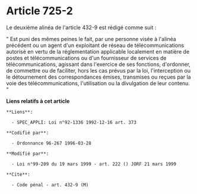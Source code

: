 # Article 725-2

Le deuxième alinéa de l'article 432-9 est rédigé comme suit :

" Est puni des mêmes peines le fait, par une personne visée à l'alinéa précédent ou un agent d'un exploitant de réseau de
télécommunications autorisé en vertu de la réglementation applicable localement en matière de postes et télécommunications ou
d'un fournisseur de services de télécommunications, agissant dans l'exercice de ses fonctions, d'ordonner, de commettre ou de
faciliter, hors les cas prévus par la loi, l'interception ou le détournement des correspondances émises, transmises ou reçues
par la voie des télécommunications, l'utilisation ou la divulgation de leur contenu. "

**Liens relatifs à cet article**

	**Liens**:

	  - SPEC_APPLI: Loi n°92-1336 1992-12-16 art. 373

	**Codifié par**:

	  - Ordonnance 96-267 1996-03-28

	**Modifié par**:

	  - Loi n°99-209 du 19 mars 1999 - art. 222 () JORF 21 mars 1999

	**Cite**:

	  - Code pénal - art. 432-9 (M)
